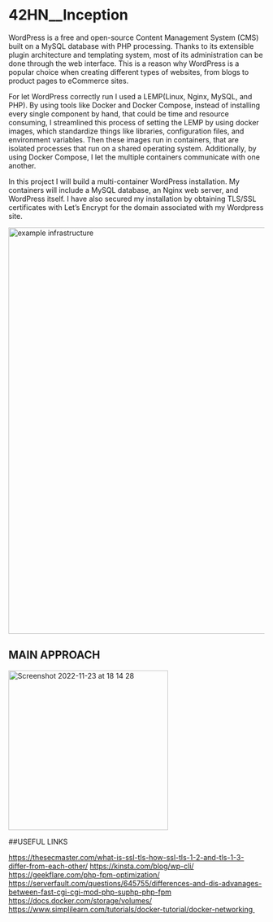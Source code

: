 # 42HN__Inception

WordPress is a free and open-source Content Management System (CMS) built on a MySQL database with PHP processing. Thanks to its extensible plugin architecture and templating system, most of its administration can be done through the web interface. This is a reason why WordPress is a popular choice when creating different types of websites, from blogs to product pages to eCommerce sites.

For let WordPress correctly run I used a LEMP(Linux, Nginx, MySQL, and PHP). By using tools like Docker and Docker Compose, instead of installing every single component by hand, that could be time and resource consuming, I streamlined this process of setting the LEMP by using docker images, which standardize things like libraries, configuration files, and environment variables. Then these images run in containers, that are isolated processes that run on a shared operating system. Additionally, by using Docker Compose, I let the multiple containers communicate with one another.

In this project I will build a multi-container WordPress installation. My containers will include a MySQL database, an Nginx web server, and WordPress itself. I have also secured my installation by obtaining TLS/SSL certificates with Let’s Encrypt for the domain associated with my Wordpress site.

<img width="799" alt="example infrastructure" src="https://user-images.githubusercontent.com/85942176/204724908-74e895c0-2554-4636-be9d-e374c4d869f4.png">

## MAIN APPROACH

<img width="314" alt="Screenshot 2022-11-23 at 18 14 28" src="https://user-images.githubusercontent.com/85942176/203608485-4dbcbadf-83ec-4a2f-804b-fcebf4c2dd49.png">


##USEFUL LINKS

https://thesecmaster.com/what-is-ssl-tls-how-ssl-tls-1-2-and-tls-1-3-differ-from-each-other/
https://kinsta.com/blog/wp-cli/
https://geekflare.com/php-fpm-optimization/
https://serverfault.com/questions/645755/differences-and-dis-advanages-between-fast-cgi-cgi-mod-php-suphp-php-fpm
https://docs.docker.com/storage/volumes/
https://www.simplilearn.com/tutorials/docker-tutorial/docker-networking 
